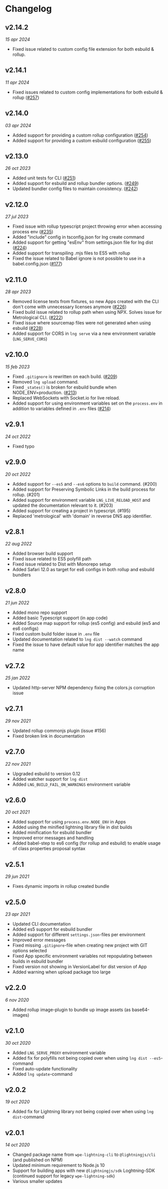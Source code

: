 # Changelog

## v2.14.2

*15 apr 2024*

- Fixed issue related to custom config file extension for both esbuild & rollup.

## v2.14.1

*11 apr 2024*

- Fixed issues related to custom config implementations for both esbuild & rollup ([#257](https://github.com/rdkcentral/Lightning-CLI/issues/257))

## v2.14.0

*03 apr 2024*

- Added support for providing a custom rollup configuration ([#254](https://github.com/rdkcentral/Lightning-CLI/issues/254))
- Added support for providing a custom esbuild configuration ([#255](https://github.com/rdkcentral/Lightning-CLI/issues/255))


## v2.13.0

*26 oct 2023*

- Added unit tests for CLI ([#251](https://github.com/rdkcentral/Lightning-CLI/issues/251))
- Added support for esbuild and rollup bundler options. ([#249](https://github.com/rdkcentral/Lightning-CLI/issues/249))
- Updated bundler config files to maintain consistency. ([#242](https://github.com/rdkcentral/Lightning-CLI/issues/242))

## v2.12.0

*27 jul 2023*

- Fixed issue with rollup typescript project throwing error when accessing process env ([#235](https://github.com/rdkcentral/Lightning-CLI/issues/235))
- Added "include" config in tsconfig.json for lng create command
- Added support for getting "esEnv" from settings.json file for lng dist ([#224](https://github.com/rdkcentral/Lightning-CLI/issues/224))
- Added support for transpiling .mjs files to ES5 with rollup
- Fixed the issue related to Babel ignore is not possible to use in a babel.config.json ([#177](https://github.com/rdkcentral/Lightning-CLI/issues/177))

## v2.11.0

*28 apr 2023*

- Removed license texts from fixtures, so new Apps created with the CLI don't come with unnecessary licenses anymore ([#226](https://github.com/rdkcentral/Lightning-CLI/issues/226))
- Fixed build issue related to rollup path when using NPX. Solves issue for Metrological CLI. ([#222](https://github.com/rdkcentral/Lightning-CLI/issues/222))
- Fixed issue where sourcemap files were not generated when using esbuild ([#228](https://github.com/rdkcentral/Lightning-CLI/issues/228))
- Added support for CORS in `lng serve` via a new environment variable (`LNG_SERVE_CORS`)

## v2.10.0

*15 feb 2023*

- Fixed `.gitignore` is rewritten on each build. ([#209](https://github.com/rdkcentral/Lightning-CLI/issues/209))
- Removed `lng upload` command.
- Fixed `_states()` is broken for esbuild bundle when NODE_ENV=production. ([#213](https://github.com/rdkcentral/Lightning-CLI/issues/213))
- Replaced WebSockets with Socket.io for live reload.
- Added support for using environment variables set on the `process.env` in addition to variables defined in `.env` files ([#214](https://github.com/rdkcentral/Lightning-CLI/issues/214))


## v2.9.1

*24 oct 2022*

- Fixed typo

## v2.9.0

*20 oct 2022*

- Added support for `--es5` and `--es6` options to `build` command. (#200)
- Added support for Preserving Symbolic Links in the build process for rollup. (#201)
- Added support for environment variable `LNG_LIVE_RELOAD_HOST` and updated the documentation relevant to it. (#203)
- Added support for creating a project in typescript. (#195)
- Replaced 'metrological' with 'domain' in reverse DNS app identifier.

## v2.8.1

*22 aug 2022*

- Added browser build support
- Fixed issue related to ES5 polyfill path
- Fixed issue related to Dist with Monorepo setup
- Added Safari 12.0 as target for es6 configs in both rollup and esbuild bundlers

## v2.8.0

*21 jun 2022*

- Added mono repo support
- Added basic Typescript support (in app code)
- Added Source map support for rollup (es5 config) and esbuild (es5 and es6 configs)
- Fixed custom build folder issue in `.env` file
- Updated documentation related to `lng dist --watch` command
- Fixed the issue to have default value for app identifier matches the app name

## v2.7.2

*25 jan 2022*

- Updated http-server NPM dependency fixing the colors.js corruption issue

## v2.7.1

*29 nov 2021*

- Updated rollup commonjs plugin (issue #156)
- Fixed broken link in documentation

## v2.7.0

*22 nov 2021*

- Upgraded esbuild to version 0.12
- Added watcher support for `lng dist`
- Added `LNG_BUILD_FAIL_ON_WARNINGS` environment variable

## v2.6.0

*20 oct 2021*

- Added support for using `process.env.NODE_ENV` in Apps
- Added using the minified lightning library file in dist builds
- Added minification for esbuild bundler
- Improved error messages and handling
- Added babel-step to es6 config (for rollup and esbuild) to enable usage of class properties proposal syntax

## v2.5.1

*29 jun 2021*

- Fixes dynamic imports in rollup created bundle

## v2.5.0

*23 apr 2021*

- Updated CLI documentation
- Added es5 support for esbuild bundler
- Added support for different `settings.json`-files per environment
- Improved error messages
- Fixed missing `.gitignore`-file when creating new project with GIT options selected
- Fixed App specific environment variables not repopulating between builds in esbuild bundler
- Fixed version not showing in VersionLabel for dist version of App
- Added warning when upload package too large

## v2.2.0

*6 nov 2020*

- Added rollup image-plugin to bundle up image assets (as base64-images)

## v2.1.0

*30 oct 2020*

- Added `LNG_SERVE_PROXY` environment variable
- Added fix for polyfills not being copied over when using `lng dist --es5`-command
- Fixed auto-update functionality
- Added `lng update`-command

## v2.0.2

*19 oct 2020*

- Added fix for Lightning library not being copied over when using `lng dist`-command

## v2.0.1

*14 oct 2020*

- Changed package name from `wpe-lightning-cli` to `@lightningjs/cli` (and published on NPM)
- Updated minimum requirement to Node.js 10
- Support for building apps with new `@lightningjs/sdk` Loghtning-SDK (continued support for legacy `wpe-lightning-sdk`)
- Various smaller updates
